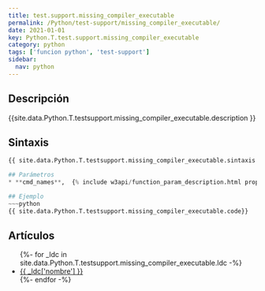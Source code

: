 ```yaml
---
title: test.support.missing_compiler_executable
permalink: /Python/test-support/missing_compiler_executable/
date: 2021-01-01
key: Python.T.test.support.missing_compiler_executable
category: python
tags: ['funcion python', 'test-support']
sidebar: 
  nav: python
---
```


## Descripción
{{site.data.Python.T.testsupport.missing_compiler_executable.description }}

## Sintaxis
~~~python
{{ site.data.Python.T.testsupport.missing_compiler_executable.sintaxis }}~~~

## Parámetros
* **cmd_names**,  {% include w3api/function_param_description.html propiedad=site.data.Python.T.test.support.missing_compiler_executable valor="cmd_names" %}

## Ejemplo
~~~python
{{ site.data.Python.T.testsupport.missing_compiler_executable.code}}
~~~

## Artículos
<ul>
{%- for _ldc in site.data.Python.T.testsupport.missing_compiler_executable.ldc -%}
   <li>
       <a href="{{_ldc['url'] }}">{{ _ldc['nombre'] }}</a>
   </li>
{%- endfor -%}
</ul>
